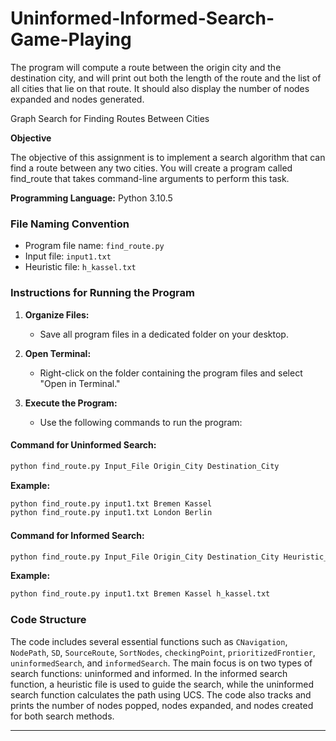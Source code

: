 # Uninformed-Informed-Search-Game-Playing
The program will compute a route between the origin city and the destination city, and will print out both the length of the route and the list of all cities that lie on that route. It should also display the number of nodes expanded and nodes generated.


Graph Search for Finding Routes Between Cities

**Objective**

The objective of this assignment is to implement a search algorithm that can find a route between any two cities. You will create a program called find_route that takes command-line arguments to perform this task.

**Programming Language:** Python 3.10.5

### File Naming Convention

- Program file name: `find_route.py`
- Input file: `input1.txt`
- Heuristic file: `h_kassel.txt`

### Instructions for Running the Program

1. **Organize Files:**
   - Save all program files in a dedicated folder on your desktop.

2. **Open Terminal:**
   - Right-click on the folder containing the program files and select "Open in Terminal."

3. **Execute the Program:**
   - Use the following commands to run the program:

#### Command for Uninformed Search:

```bash
python find_route.py Input_File Origin_City Destination_City
```

**Example:**

```bash
python find_route.py input1.txt Bremen Kassel
python find_route.py input1.txt London Berlin
```

#### Command for Informed Search:

```bash
python find_route.py Input_File Origin_City Destination_City Heuristic_File
```

**Example:**

```bash
python find_route.py input1.txt Bremen Kassel h_kassel.txt
```

### Code Structure

The code includes several essential functions such as `CNavigation`, `NodePath`, `SD`, `SourceRoute`, `SortNodes`, `checkingPoint`, `prioritizedFrontier`, `uninformedSearch`, and `informedSearch`. The main focus is on two types of search functions: uninformed and informed. In the informed search function, a heuristic file is used to guide the search, while the uninformed search function calculates the path using UCS. The code also tracks and prints the number of nodes popped, nodes expanded, and nodes created for both search methods.

---

